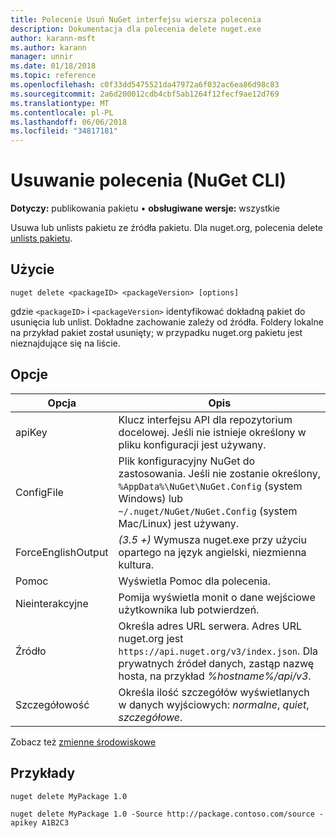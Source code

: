 ```yaml
---
title: Polecenie Usuń NuGet interfejsu wiersza polecenia
description: Dokumentacja dla polecenia delete nuget.exe
author: karann-msft
ms.author: karann
manager: unnir
ms.date: 01/18/2018
ms.topic: reference
ms.openlocfilehash: c0f33dd5475521da47972a6f032ac6ea86d98c83
ms.sourcegitcommit: 2a6d200012cdb4cbf5ab1264f12fecf9ae12d769
ms.translationtype: MT
ms.contentlocale: pl-PL
ms.lasthandoff: 06/06/2018
ms.locfileid: "34817181"
---
```

# <a name="delete-command-nuget-cli"></a>Usuwanie polecenia (NuGet CLI)

**Dotyczy:** publikowania pakietu &bullet; **obsługiwane wersje:** wszystkie

Usuwa lub unlists pakietu ze źródła pakietu. Dla nuget.org, polecenia delete [unlists pakietu](../policies/deleting-packages.md).

## <a name="usage"></a>Użycie

```cli
nuget delete <packageID> <packageVersion> [options]
```

gdzie `<packageID>` i `<packageVersion>` identyfikować dokładną pakiet do usunięcia lub unlist. Dokładne zachowanie zależy od źródła. Foldery lokalne na przykład pakiet został usunięty; w przypadku nuget.org pakietu jest nieznajdujące się na liście.

## <a name="options"></a>Opcje

| Opcja | Opis |
| --- | --- |
| apiKey | Klucz interfejsu API dla repozytorium docelowej. Jeśli nie istnieje określony w pliku konfiguracji jest używany. |
| ConfigFile | Plik konfiguracyjny NuGet do zastosowania. Jeśli nie zostanie określony, `%AppData%\NuGet\NuGet.Config` (system Windows) lub `~/.nuget/NuGet/NuGet.Config` (system Mac/Linux) jest używany.|
| ForceEnglishOutput | *(3.5 +)* Wymusza nuget.exe przy użyciu opartego na język angielski, niezmienna kultura. |
| Pomoc | Wyświetla Pomoc dla polecenia. |
| Nieinterakcyjne | Pomija wyświetla monit o dane wejściowe użytkownika lub potwierdzeń. |
| Źródło | Określa adres URL serwera. Adres URL nuget.org jest `https://api.nuget.org/v3/index.json`. Dla prywatnych źródeł danych, zastąp nazwę hosta, na przykład *%hostname%/api/v3*. |
| Szczegółowość | Określa ilość szczegółów wyświetlanych w danych wyjściowych: *normalne*, *quiet*, *szczegółowe*. |

Zobacz też [zmienne środowiskowe](cli-ref-environment-variables.md)

## <a name="examples"></a>Przykłady

```cli
nuget delete MyPackage 1.0

nuget delete MyPackage 1.0 -Source http://package.contoso.com/source -apikey A1B2C3
```

